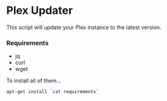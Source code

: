 # Plex Updater

This script will update your Plex instance to the latest version. 

### Requirements 

- jq
- curl
- wget

To install all of them...

```bash
apt-get install `cat requirements`
```